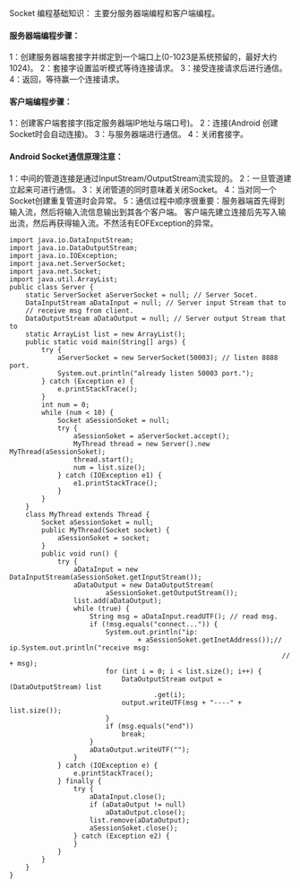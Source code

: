 Socket 编程基础知识：
主要分服务器端编程和客户端编程。
#### 服务器端编程步骤：
1：创建服务器端套接字并绑定到一个端口上(0-1023是系统预留的，最好大约1024)。
2：套接字设置监听模式等待连接请求。
3：接受连接请求后进行通信。
4：返回，等待赢一个连接请求。
#### 客户端编程步骤：
1：创建客户端套接字(指定服务器端IP地址与端口号)。
2：连接(Android 创建Socket时会自动连接)。
3：与服务器端进行通信。
4：关闭套接字。
#### Android Socket通信原理注意：
1：中间的管道连接是通过InputStream/OutputStream流实现的。
2：一旦管道建立起来可进行通信。
3：关闭管道的同时意味着关闭Socket。
4：当对同一个Socket创建重复管道时会异常。
5：通信过程中顺序很重要：服务器端首先得到输入流，然后将输入流信息输出到其各个客户端。
客户端先建立连接后先写入输出流，然后再获得输入流。不然活有EOFException的异常。
```  
import java.io.DataInputStream;
import java.io.DataOutputStream;
import java.io.IOException;
import java.net.ServerSocket;
import java.net.Socket;
import java.util.ArrayList;
public class Server {
	static ServerSocket aServerSocket = null; // Server Socet.
	DataInputStream aDataInput = null; // Server input Stream that to
	// receive msg from client.
	DataOutputStream aDataOutput = null; // Server output Stream that to
	static ArrayList list = new ArrayList();
	public static void main(String[] args) {
		try {
			aServerSocket = new ServerSocket(50003); // listen 8888 port.
			System.out.println("already listen 50003 port.");
		} catch (Exception e) {
			e.printStackTrace();
		}
		int num = 0;
		while (num < 10) {
			Socket aSessionSoket = null;
			try {
				aSessionSoket = aServerSocket.accept();
				MyThread thread = new Server().new MyThread(aSessionSoket);
				thread.start();
				num = list.size();
			} catch (IOException e1) {
				e1.printStackTrace();
			}
		}
	}
	class MyThread extends Thread {
		Socket aSessionSoket = null;
		public MyThread(Socket socket) {
			aSessionSoket = socket;
		}
		public void run() {
			try {
				aDataInput = new DataInputStream(aSessionSoket.getInputStream());
				aDataOutput = new DataOutputStream(
						aSessionSoket.getOutputStream());
				list.add(aDataOutput);
				while (true) {
					String msg = aDataInput.readUTF(); // read msg.
					if (!msg.equals("connect...")) {
						System.out.println("ip: 
								+ aSessionSoket.getInetAddress());// ip.System.out.println("receive msg:
																	// + msg);
						for (int i = 0; i < list.size(); i++) {
							DataOutputStream output = (DataOutputStream) list
									.get(i);
							output.writeUTF(msg + "----" + list.size());
						}
						if (msg.equals("end"))
							break;
					}
					aDataOutput.writeUTF("");
				}
			} catch (IOException e) {
				e.printStackTrace();
			} finally {
				try {
					aDataInput.close();
					if (aDataOutput != null)
						aDataOutput.close();
					list.remove(aDataOutput);
					aSessionSoket.close();
				} catch (Exception e2) {
				}
			}
		}
	}
}
```